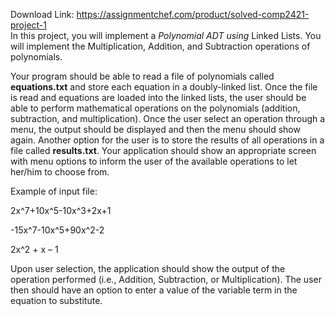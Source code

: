 Download Link: https://assignmentchef.com/product/solved-comp2421-project-1
<br>
In this project, you will implement a <em>Polynomial ADT using </em>Linked Lists. You will implement the Multiplication, Addition, and Subtraction operations of polynomials.

Your program should be able to read a file of polynomials called <strong>equations.txt</strong> and store each equation in a doubly-linked list. Once the file is read and equations are loaded into the linked lists, the user should be able to perform mathematical operations on the polynomials (addition, subtraction, and multiplication). Once the user select an operation through a menu, the output should be displayed and then the menu should show again. Another option for the user is to store the results of all operations in a file called <strong>results.txt</strong>. Your application should show an appropriate screen with menu options to inform the user of the available operations to let her/him to choose from.




Example of input file:




2x^7+10x^5-10x^3+2x+1

-15x^7-10x^5+90x^2-2

2x^2 + x – 1




Upon user selection, the application should show the output of the operation performed (i.e., Addition, Subtraction, or Multiplication). The user then should have an option to enter a value of the variable term in the equation to substitute.